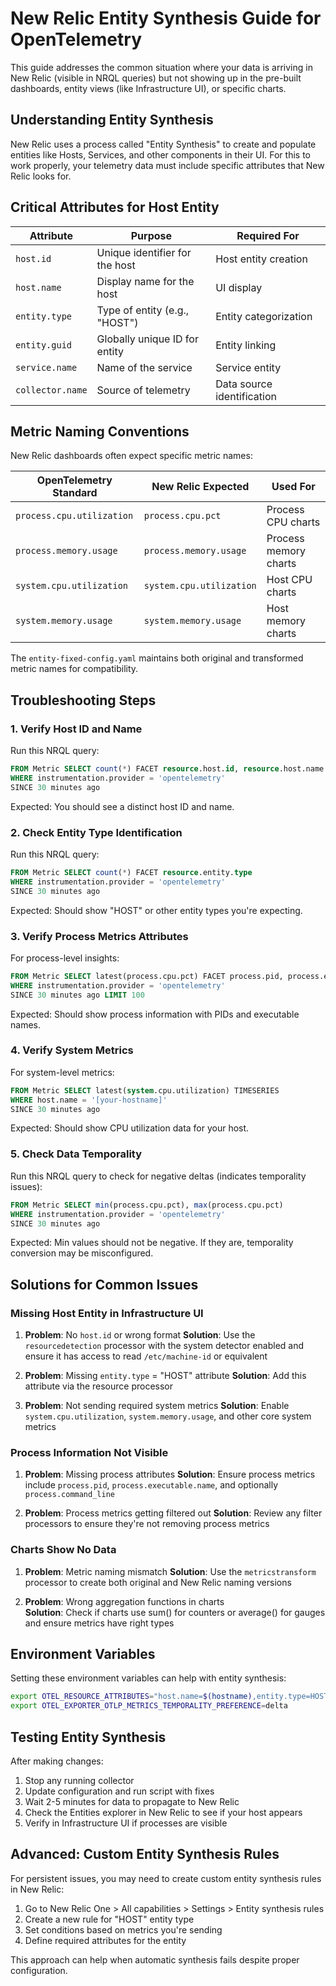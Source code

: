 # New Relic Entity Synthesis Guide for OpenTelemetry

This guide addresses the common situation where your data is arriving in New Relic (visible in NRQL queries) but not showing up in the pre-built dashboards, entity views (like Infrastructure UI), or specific charts.

## Understanding Entity Synthesis

New Relic uses a process called "Entity Synthesis" to create and populate entities like Hosts, Services, and other components in their UI. For this to work properly, your telemetry data must include specific attributes that New Relic looks for.

## Critical Attributes for Host Entity

| Attribute | Purpose | Required For |
|-----------|---------|-------------|
| `host.id` | Unique identifier for the host | Host entity creation |
| `host.name` | Display name for the host | UI display |
| `entity.type` | Type of entity (e.g., "HOST") | Entity categorization |
| `entity.guid` | Globally unique ID for entity | Entity linking |
| `service.name` | Name of the service | Service entity |
| `collector.name` | Source of telemetry | Data source identification |

## Metric Naming Conventions

New Relic dashboards often expect specific metric names:

| OpenTelemetry Standard | New Relic Expected | Used For |
|------------------------|------------------|----------|
| `process.cpu.utilization` | `process.cpu.pct` | Process CPU charts |
| `process.memory.usage` | `process.memory.usage` | Process memory charts |
| `system.cpu.utilization` | `system.cpu.utilization` | Host CPU charts |
| `system.memory.usage` | `system.memory.usage` | Host memory charts |

The `entity-fixed-config.yaml` maintains both original and transformed metric names for compatibility.

## Troubleshooting Steps

### 1. Verify Host ID and Name

Run this NRQL query:
```sql
FROM Metric SELECT count(*) FACET resource.host.id, resource.host.name 
WHERE instrumentation.provider = 'opentelemetry' 
SINCE 30 minutes ago
```

Expected: You should see a distinct host ID and name.

### 2. Check Entity Type Identification

Run this NRQL query:
```sql
FROM Metric SELECT count(*) FACET resource.entity.type 
WHERE instrumentation.provider = 'opentelemetry' 
SINCE 30 minutes ago
```

Expected: Should show "HOST" or other entity types you're expecting.

### 3. Verify Process Metrics Attributes

For process-level insights:
```sql
FROM Metric SELECT latest(process.cpu.pct) FACET process.pid, process.executable.name 
WHERE instrumentation.provider = 'opentelemetry' 
SINCE 30 minutes ago LIMIT 100
```

Expected: Should show process information with PIDs and executable names.

### 4. Verify System Metrics

For system-level metrics:
```sql
FROM Metric SELECT latest(system.cpu.utilization) TIMESERIES 
WHERE host.name = '[your-hostname]' 
SINCE 30 minutes ago
```

Expected: Should show CPU utilization data for your host.

### 5. Check Data Temporality

Run this NRQL query to check for negative deltas (indicates temporality issues):
```sql
FROM Metric SELECT min(process.cpu.pct), max(process.cpu.pct) 
WHERE instrumentation.provider = 'opentelemetry' 
SINCE 30 minutes ago
```

Expected: Min values should not be negative. If they are, temporality conversion may be misconfigured.

## Solutions for Common Issues

### Missing Host Entity in Infrastructure UI

1. **Problem**: No `host.id` or wrong format
   **Solution**: Use the `resourcedetection` processor with the system detector enabled and ensure it has access to read `/etc/machine-id` or equivalent

2. **Problem**: Missing `entity.type` = "HOST" attribute
   **Solution**: Add this attribute via the resource processor

3. **Problem**: Not sending required system metrics
   **Solution**: Enable `system.cpu.utilization`, `system.memory.usage`, and other core system metrics

### Process Information Not Visible

1. **Problem**: Missing process attributes
   **Solution**: Ensure process metrics include `process.pid`, `process.executable.name`, and optionally `process.command_line`

2. **Problem**: Process metrics getting filtered out
   **Solution**: Review any filter processors to ensure they're not removing process metrics

### Charts Show No Data

1. **Problem**: Metric naming mismatch
   **Solution**: Use the `metricstransform` processor to create both original and New Relic naming versions

2. **Problem**: Wrong aggregation functions in charts  
   **Solution**: Check if charts use sum() for counters or average() for gauges and ensure metrics have right types

## Environment Variables

Setting these environment variables can help with entity synthesis:

```bash
export OTEL_RESOURCE_ATTRIBUTES="host.name=$(hostname),entity.type=HOST"
export OTEL_EXPORTER_OTLP_METRICS_TEMPORALITY_PREFERENCE=delta
```

## Testing Entity Synthesis

After making changes:

1. Stop any running collector
2. Update configuration and run script with fixes
3. Wait 2-5 minutes for data to propagate to New Relic
4. Check the Entities explorer in New Relic to see if your host appears
5. Verify in Infrastructure UI if processes are visible

## Advanced: Custom Entity Synthesis Rules

For persistent issues, you may need to create custom entity synthesis rules in New Relic:

1. Go to New Relic One > All capabilities > Settings > Entity synthesis rules
2. Create a new rule for "HOST" entity type
3. Set conditions based on metrics you're sending
4. Define required attributes for the entity

This approach can help when automatic synthesis fails despite proper configuration.